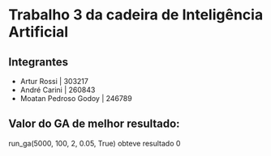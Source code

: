 # Trabalho 3 da cadeira de Inteligência Artificial

## Integrantes
* Artur Rossi | 303217
* André Carini | 260843
* Moatan Pedroso Godoy | 246789

## Valor do GA de melhor resultado:
run_ga(5000, 100, 2, 0.05, True) obteve resultado 0
